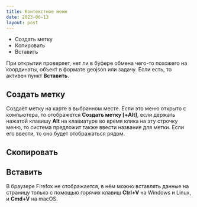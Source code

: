 ```yaml
---
title: Контекстное меню
date: 2023-06-13
layout: post
---
```


- Создать метку
- Копировать
- Вставить

При открытии проверяет, нет ли в буфере обмена чего-то похожего на координаты, объект в формате geojson или задачу. Если есть, то активен пункт **Вставить**. 

## Создать метку
Создаёт метку на карте в выбранном месте. Если это меню открыто с компьютера, то отображется **Создать метку [+Alt]**, если держать нажатой клавишу **Alt** на клавиатуре во время клика на эту строчку меню, то система предложит также ввести название для метки. Если его ввести, то оно будет отображаться рядом.
## Скопировать
## Вставить
В браузере Firefox не отображается, в нём можно вставлять данные на страницу только с помощью горячих клавиш **Ctrl+V** на Windows и Linux, и **Cmd+V** на macOS.
